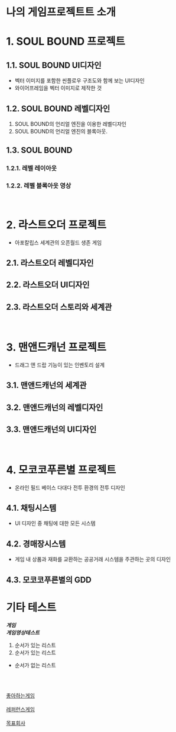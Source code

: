 # 나의 게임프로젝트트 소개

# 1. SOUL BOUND 프로젝트
## 1.1. SOUL BOUND UI디자인 
- 벡터 이미지를 포함한 씬플로우 구조도와 함께 보는 UI디자인
- 와이어프레임을 벡터 이미지로 제작한 것
## 1.2. SOUL BOUND 레벨디자인
1. SOUL BOUND의 언리얼 엔진을 이용한 레벨디자인
2. SOUL BOUND의 언리얼 엔진의 블록아웃.
## 1.3. SOUL BOUND 
### 1.2.1. 레벨 레이아웃
### 1.2.2. 레벨 블록아웃 영상

</br>

# 2. 라스트오더 프로젝트
- 아포칼립스 세계관의 오픈월드 생존 게임
## 2.1. 라스트오더 레벨디자인
## 2.2. 라스트오더 UI디자인
## 2.3. 라스트오더 스토리와 세계관

</br>

# 3. 맨앤드캐넌 프로젝트
- 드래그 앤 드랍 기능이 있는 인벤토리 설계
## 3.1. 맨앤드캐넌의 세계관
## 3.2. 맨앤드캐넌의 레벨디자인
## 3.3. 맨앤드캐넌의 UI디자인

</br>

# 4. 모코코푸른별 프로젝트
- 온라인 필드 베이스 다대다 전투 환경의 전투 디자인
## 4.1. 채팅시스템
- UI 디자인 중 채팅에 대한 모든 시스템
## 4.2. 경매장시스템
- 게임 내 상품과 재화를 교환하는 공공거래 시스템을 주관하는 곳의 디자인
## 4.3. 모코코푸른별의  GDD


# 기타 테스트
__*게임*__</br>
__*게임영상테스트*__</br>

1. 순서가 있는 리스트
2. 순서가 있는 리스트
- 순서가 없는 리스트

</br></br>

[좋아하는게임](https://lostark.game.onstove.com/Event/Update/240925/Abrelshud)
</br></br>
[레퍼런스게임](https://www.youtube.com/watch?v=6rhcrZN0UZQ)
</br></br>
[목표회사](https://www.nexon.com/Home/Game)